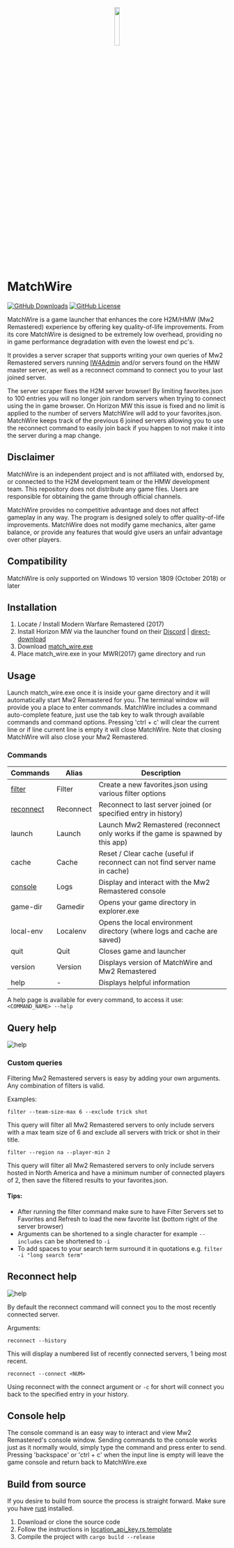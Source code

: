 [iw4m-server-master]: https://master.iw4.zip/servers#
[filter-help]: https://i.imgur.com/abZEeNh.png "query arguments"
[reconnect-help]: https://i.imgur.com/fvRZ7PW.png "history arguments"
[latest-dl]: https://github.com/WardLordRuby/match_wire/releases/download/v0.5.5/match_wire.exe
[hmw-discord]: https://discord.com/invite/HorizonMW
[hmw-launcher-dl]: http://price.horizonmw.org/launcher/HMW_Launcher.zip
[rust-dl]: https://www.rust-lang.org/tools/install
<div align="center">
    <img src="https://i.imgur.com/VAxzjQZ.png" width="15%" height="15%">
</div>

# MatchWire
[![GitHub Downloads](https://img.shields.io/github/downloads/WardLordRuby/match_wire/total?label=Downloads&labelColor=%2323282e&color=%230e8726)][latest-dl]
[![GitHub License](https://img.shields.io/github/license/WardLordRuby/match_wire?label=License&labelColor=%2323282e)](LICENSE)  

MatchWire is a game launcher that enhances the core H2M/HMW (Mw2 Remastered) experience by offering key quality-of-life improvements. From its core MatchWire is designed to be
extremely low overhead, providing no in game performance degradation with even the lowest end pc's.  

It provides a server scraper that supports writing your own queries of Mw2 Remastered servers running [IW4Admin][iw4m-server-master] and/or servers found on the HMW master server,
as well as a reconnect command to connect you to your last joined server.  

The server scraper fixes the H2M server browser! By limiting favorites.json to 100 entries you will no longer join random servers when trying to connect using the in game browser.
On Horizon MW this issue is fixed and no limit is applied to the number of servers MatchWire will add to your favorites.json. MatchWire keeps track of the previous 6 joined servers
allowing you to use the reconnect command to easily join back if you happen to not make it into the server during a map change.  

## Disclaimer
MatchWire is an independent project and is not affiliated with, endorsed by, or connected to the H2M development team or the HMW development team. This repository does not distribute
any game files. Users are responsible for obtaining the game through official channels.  

MatchWire provides no competitive advantage and does not affect gameplay in any way. The program is designed solely to offer quality-of-life improvements. MatchWire does not modify
game mechanics, alter game balance, or provide any features that would give users an unfair advantage over other players.

## Compatibility
MatchWire is only supported on Windows 10 version 1809 (October 2018) or later

## Installation
1. Locate / Install Modern Warfare Remastered (2017)
2. Install Horizon MW via the launcher found on their [Discord][hmw-discord] | [direct-download][hmw-launcher-dl]
3. Download [match_wire.exe][latest-dl]
4. Place match_wire.exe in your MWR(2017) game directory and run

## Usage
Launch match_wire.exe once it is inside your game directory and it will automatically start Mw2 Remastered for you. The terminal window will provide you a place to enter commands.
MatchWire includes a command auto-complete feature, just use the tab key to walk through available commands and command options. Pressing 'ctrl + c' will clear the current line or
if line current line is empty it will close MatchWire. Note that closing MatchWire will also close your Mw2 Remastered.  

### Commands  
| Commands                     | Alias     | Description                                                                     |
| ---------------------------- | --------- | ------------------------------------------------------------------------------- |
| [filter](#query-help)        | Filter    | Create a new favorites.json using various filter options                        |
| [reconnect](#reconnect-help) | Reconnect | Reconnect to last server joined (or specified entry in history)                 |
| launch                       | Launch    | Launch Mw2 Remastered (reconnect only works if the game is spawned by this app) |
| cache                        | Cache     | Reset / Clear cache (useful if reconnect can not find server name in cache)     |
| [console](#console-help)     | Logs      | Display and interact with the Mw2 Remastered console                            |
| game-dir                     | Gamedir   | Opens your game directory in explorer.exe                                       |
| local-env                    | Localenv  | Opens the local environment directory (where logs and cache are saved)          |
| quit                         | Quit      | Closes game and launcher                                                        |
| version                      | Version   | Displays version of MatchWire and Mw2 Remastered                                |
| help                         | -         | Displays helpful information                                                    |

A help page is available for every command, to access it use: `<COMMAND_NAME> --help`

## Query help
![help][filter-help]

### Custom queries
Filtering Mw2 Remastered servers is easy by adding your own arguments. Any combination of filters is valid.  

Examples:
     
  ```
  filter --team-size-max 6 --exclude trick shot 
  ```
  This query will filter all Mw2 Remastered servers to only include servers with a max team size of 6 and exclude all servers with trick or shot in their title.
  ```
  filter --region na --player-min 2
  ```
  This query will filter all Mw2 Remastered servers to only include servers hosted in North America and have a minimum number of connected players of 2, then save the filtered 
  results to your favorites.json.

#### Tips:
- After running the filter command make sure to have Filter Servers set to Favorites and Refresh to load the new favorite list (bottom right of the server browser)
- Arguments can be shortened to a single character for example `--includes` can be shortened to `-i`
- To add spaces to your search term surround it in quotations e.g. `filter -i "long search term"`

## Reconnect help
![help][reconnect-help]

By default the reconnect command will connect you to the most recently connected server.  

Arguments:  

  ```
  reconnect --history
  ```
  This will display a numbered list of recently connected servers, 1 being most recent.  
  ```
  reconnect --connect <NUM>
  ```
  Using reconnect with the connect argument or `-c` for short will connect you back to the specified entry in your history.  

## Console help
The console command is an easy way to interact and view Mw2 Remastered's console window. Sending commands to the console works just as it normally would, simply type the command
and press enter to send. Pressing 'backspace' or 'ctrl + c' when the input line is empty will leave the game console and return back to MatchWire.exe  

## Build from source
If you desire to build from source the process is straight forward. Make sure you have [rust][rust-dl] installed. 
1. Download or clone the source code  
2. Follow the instructions in [location_api_key.rs.template](src/location_api_key.rs.template)
3. Compile the project with `cargo build --release`
